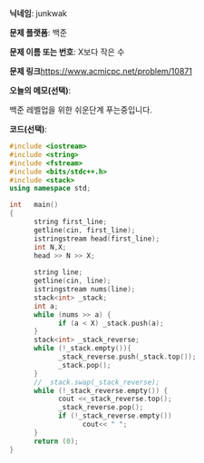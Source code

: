 **닉네임**: junkwak

**문제 플랫폼**: 백준

**문제 이름 또는 번호**:  X보다 작은 수


**문제 링크**https://www.acmicpc.net/problem/10871

**오늘의 메모(선택)**: 

백준 레벨업을 위한 쉬운단계 푸는중입니다.


**코드(선택)**:

```cpp
#include <iostream>
#include <string>
#include <fstream>
#include <bits/stdc++.h>
#include <stack>
using namespace std;

int   main()
{
      string first_line;
      getline(cin, first_line);
      istringstream head(first_line);
      int N,X;
      head >> N >> X;
      
      string line;
      getline(cin, line);
      istringstream nums(line);
      stack<int> _stack;
      int a;
      while (nums >> a) {
            if (a < X) _stack.push(a);
      }
      stack<int> _stack_reverse;
      while (!_stack.empty()){
            _stack_reverse.push(_stack.top());
            _stack.pop();
      }
      // _stack.swap(_stack_reverse);
      while (!_stack_reverse.empty()) {
            cout <<_stack_reverse.top();
            _stack_reverse.pop();
            if (!_stack_reverse.empty())
                  cout<< " ";
      }
      return (0);
}

